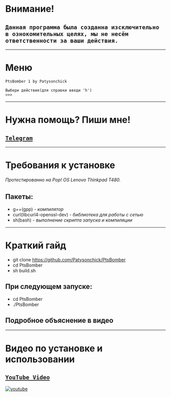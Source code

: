 # **Внимание!**
## `Данная программа была созданна изсключительно в ознокомительных целях, мы не несём ответственности за ваши действия.`
___
# Меню
```
PtsBomber 1 by Patysonchick

Выбери действие(для справки введи 'h')
>>> 
```
___
# Нужна помощь? Пиши мне!
## [`Telegram`](https://t.me/SenkeiSenbonzakuraKageyoshi)
___
# Требования к установке
###### *Протестированно на Pop! OS Lenovo Thinkpad T480.*
## Пакеты:
- g++(gpp) *- компилятор*
- curl(libcurl4-openssl-dev) *- библиотека для работы с сетью*
- sh(bash) *- выполнение скрипта запуска и компиляции*
___
# Краткий гайд
- git clone https://github.com/Patysonchick/PtsBomber
- cd PtsBomber
- sh build.sh
## При следующем запуске:
- cd PtsBomber
- ./PtsBomber
## Подробное объяснение в видео
___
# Видео по установке и использовании
## [`YouTube Video`](https://www.youtube.com/watch?v=DEk-ck_ZCFk)
[![youtube](https://i.imgur.com/Au3AjfY.png)](https://www.youtube.com/watch?v=DEk-ck_ZCFk)  
